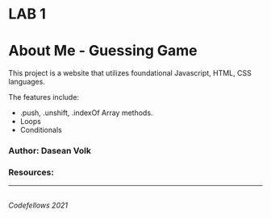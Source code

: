 # LAB 1
# About Me - Guessing Game
This project is a website that utilizes foundational Javascript, HTML, CSS languages.

The features include:
- .push, .unshift, .indexOf Array methods.
- Loops
- Conditionals


### Author: Dasean Volk

### Resources:
---

##

###### Codefellows 2021


